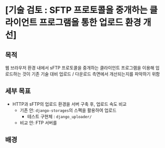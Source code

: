 # [기술 검토 : SFTP 프로토콜을 중개하는 클라이언트 프로그램을 통한 업로드 환경 개선]

## 목적

웹 브라우저 환경 내에서 sFTP 프로토콜을 중개하는 클라이언트 프로그램을 이용해 업로드하는 것이
기존 기술 대비 업로드 / 다운로드 측면에서 개선되는지를 파악하기 위함

## 세부 목표
* HTTP과 sFTP의 업로드 환경을 서버 구축 후, 업로드 속도 비교
  * 기존 안: `django-storages`의 스펙을 활용하여 업로드
    * 테스트 구현체 : `django_uploader/`
  * 비교 안: FTP 서버를

## 배경 

